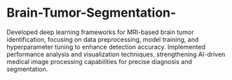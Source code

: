 # Brain-Tumor-Segmentation-
Developed deep learning frameworks for MRI-based brain tumor identification, focusing on data preprocessing, model training, and hyperparameter tuning to enhance detection accuracy. Implemented performance analysis and visualization techniques, strengthening AI-driven medical image processing capabilities for precise diagnosis and segmentation.
